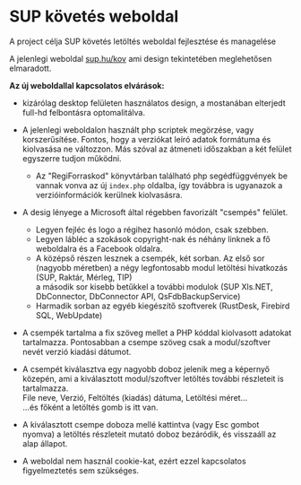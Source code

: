 # SUP követés weboldal
A project célja  SUP követés letöltés weboldal fejlesztése és managelése

A jelenlegi weboldal [sup.hu/kov](https://www.sup.hu/kov) ami design tekintetében meglehetősen elmaradott.

**Az új weboldallal kapcsolatos elvárások:**

- kizárólag desktop felületen használatos design, a mostanában elterjedt full-hd felbontásra optomalitálva.

- A jelenlegi weboldalon használt php scriptek megörzése, vagy korszerűsítése. Fontos, hogy a verziókat leíró adatok formátuma és kiolvasása ne változzon. Más szóval az átmeneti időszakban a két felület egyszerre tudjon működni.
  - Az "RegiForraskod" könyvtárban található php segédfüggvények be vannak vonva az új `index.php` oldalba, így továbbra is ugyanazok a verzióinformációk kerülnek kiolvasásra.

- A desig lényege a Microsoft által régebben favorizált "csempés" felület.  
  - Legyen fejléc és logo a régihez hasonló módon, csak szebben.  
  - Legyen lábléc a szokások copyright-nak és néhány linknek a fő weboldalra és a Facebook oldalra.  
  - A középső részen lesznek a csempék, két sorban. Az első sor (nagyobb méretben) a négy legfontosabb modul letöltési hivatkozás (SUP, Raktár, Mérleg, TIP)  
  a második sor kisebb betűkkel a további modulok (SUP Xls.NET, DbConnector, DbConnector API, QsFdbBackupService)  
  - Harmadik sorban az egyéb kiegészítő szoftverek (RustDesk, Firebird SQL, WebUpdate)

- A csempék tartalma a fix szöveg mellet a PHP kóddal kiolvasott adatokat tartalmazza. Pontosabban a csempe szöveg csak a modul/szoftver nevét verzió kiadási dátumot.  

- A csempét kiválasztva egy nagyobb doboz jelenik meg a képernyő közepén, ami a kiválasztott modul/szoftver letöltés további részleteit is tartalmazza.  
File neve, Verzió, Feltöltés (kiadás) dátuma, Letöltési méret...  
...és főként a letöltés gomb is itt van.

- A kiválasztott csempe doboza mellé kattintva (vagy Esc gombot nyomva) a letöltés részleteit mutató doboz bezáródik, és visszaáll az alap állapot.

- A weboldal nem használ cookie-kat, ezért ezzel kapcsolatos figyelmeztetés sem szükséges.